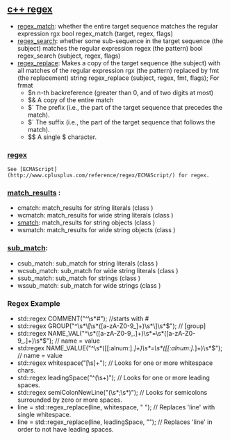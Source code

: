 ## [c++ regex](http://www.cplusplus.com/reference/regex/)
- [regex_match](http://www.cplusplus.com/reference/regex/regex_match/):  whether the entire target sequence matches the regular expression rgx
   bool regex_match (target, regex, flags)
- [regex_search](http://www.cplusplus.com/reference/regex/regex_search/):  whether some sub-sequence in the target sequence (the subject) matches the regular expression regex (the pattern)
   bool regex_search (subject, regex, flags)
- [regex_replace](http://www.cplusplus.com/reference/regex/regex_replace/): Makes a copy of the target sequence (the subject) with all matches of the regular expression rgx (the pattern) replaced by fmt (the replacement)
   string regex_replace (subject, regex, fmt, flags);
   For frmat
   - $n	n-th backreference  (greater than 0, and of two digits at most)
   - $&	A copy of the entire match
   - $`	The prefix (i.e., the part of the target sequence that precedes the match).
   - $´	The suffix (i.e., the part of the target sequence that follows the match).
   - $$	A single $ character.
 
 ### [regex](http://www.cplusplus.com/reference/regex/basic_regex/)
    See [ECMAScript] (http://www.cplusplus.com/reference/regex/ECMAScript/) for regex.
    
 ### [match_results](http://www.cplusplus.com/reference/regex/match_results/) :
 - cmatch: match_results for string literals (class )
 - wcmatch: match_results for wide string literals (class )
 - [smatch](http://www.cplusplus.com/reference/regex/smatch/): match_results for string objects (class )
 - wsmatch: match_results for wide string objects (class )

### [sub_match](http://www.cplusplus.com/reference/regex/sub_match/):
  - csub_match:  sub_match for string literals (class )
  - wcsub_match: sub_match for wide string literals (class )
  - ssub_match:  sub_match for strings (class )
  - wssub_match: sub_match for wide strings (class )

### Regex Example
- std::regex COMMENT("^\\s*#");  //starts with #
- std::regex GROUP("^\\s*\\[\\s*([a-zA-Z0-9_]+)\\s*\\]\\s*$");  // [group]
- std::regex NAME_VAL("^\\s*([a-zA-Z0-9_.]+)\\s*=\\s*([a-zA-Z0-9_.]+)\\s*$");  // name = value
- std:regex NAME_VALUE("^\\s*([[:alnum:]._]+)\\s*=\\s*([[:alnum:]._]+)\\s*$"); // name = value
-	std::regex whitespace("[\\s]+");			// Looks for one or more whitespace chars.
-	std::regex leadingSpace("^(\\s+)");			// Looks for one or more leading spaces.
-	std::regex semiColonNewLine("(\\s*;\\s*)");	// Looks for semicolons surrounded by zero or more spaces.
-	line = std::regex_replace(line, whitespace, " ");			// Replaces 'line' with single whitespace.
-	line = std::regex_replace(line, leadingSpace, "");			// Replaces 'line' in order to not have leading spaces.
